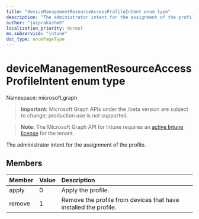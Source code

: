 ```yaml
---
title: "deviceManagementResourceAccessProfileIntent enum type"
description: "The administrator intent for the assignment of the profile."
author: "jaiprakashmb"
localization_priority: Normal
ms.subservice: "intune"
doc_type: enumPageType
---
```


# deviceManagementResourceAccessProfileIntent enum type

Namespace: microsoft.graph
> **Important:** Microsoft Graph APIs under the /beta version are subject to change; production use is not supported.

> **Note:** The Microsoft Graph API for Intune requires an [active Intune license](https://go.microsoft.com/fwlink/?linkid=839381) for the tenant.


The administrator intent for the assignment of the profile.

## Members
|Member|Value|Description|
|:---|:---|:---|
|apply|0|Apply the profile.|
|remove|1|Remove the profile from devices that have installed the profile.|
